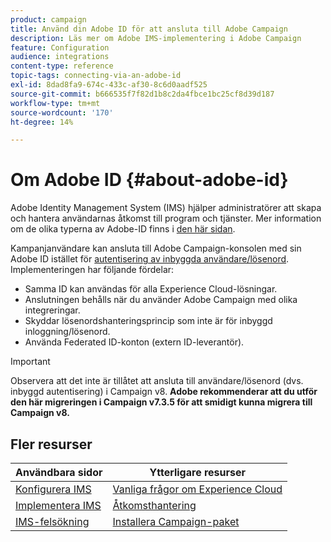 ```yaml
---
product: campaign
title: Använd din Adobe ID för att ansluta till Adobe Campaign
description: Läs mer om Adobe IMS-implementering i Adobe Campaign
feature: Configuration
audience: integrations
content-type: reference
topic-tags: connecting-via-an-adobe-id
exl-id: 8dad8fa9-674c-433c-af30-8c6d0aadf525
source-git-commit: b666535f7f82d1b8c2da4fbce1bc25cf8d39d187
workflow-type: tm+mt
source-wordcount: '170'
ht-degree: 14%

---
```


# Om Adobe ID {#about-adobe-id}

Adobe Identity Management System (IMS) hjälper administratörer att skapa och hantera användarnas åtkomst till program och tjänster. Mer information om de olika typerna av Adobe-ID finns i [den här sidan](https://helpx.adobe.com/enterprise/using/identity.html).

Kampanjanvändare kan ansluta till Adobe Campaign-konsolen med sin Adobe ID istället för [autentisering av inbyggda användare/lösenord](../../platform/using/access-management-operators.md). Implementeringen har följande fördelar:

* Samma ID kan användas för alla Experience Cloud-lösningar.
* Anslutningen behålls när du använder Adobe Campaign med olika integreringar.
* Skyddar lösenordshanteringsprincip som inte är för inbyggd inloggning/lösenord.
* Använda Federated ID-konton (extern ID-leverantör).

>[!IMPORTANT]
>
> Observera att det inte är tillåtet att ansluta till användare/lösenord (dvs. inbyggd autentisering) i Campaign v8. **Adobe rekommenderar att du utför den här migreringen i Campaign v7.3.5 för att smidigt kunna migrera till Campaign v8.**


<!--
>[!IMPORTANT]
>
>If you are connecting to Campaign through Adobe Identity Service (IMS), you need to upgrade to the latest build to be able to connect to Campaign after **June 30, 2021**. This upgrade is mandatory for both Campaign server and client console. 
>
>Depending on your current version, you must upgrade to one of the following releases: 
>
> * [Campaign [!DNL Gold Standard] 11](../../rn/using/gold-standard.md)
> * [Campaign 21.1.4](../../rn/using/latest-release.md)
>
>[Learn more about IMS updates](../../technotes/using/ims-updates.md)
-->

## Fler resurser

| Användbara sidor | Ytterligare resurser |
|---|---|
| [Konfigurera IMS](../../integrations/using/configuring-ims.md) | [Vanliga frågor om Experience Cloud](https://experienceleague.adobe.com/docs/core-services/interface/manage-users-and-products/faq.html) |
| [Implementera IMS](../../integrations/using/implementing-ims.md) | [Åtkomsthantering](../../platform/using/access-management.md) |
| [IMS-felsökning](../../integrations/using/ims-troubleshooting.md) | [Installera Campaign-paket](../../installation/using/installing-campaign-standard-packages.md) |
